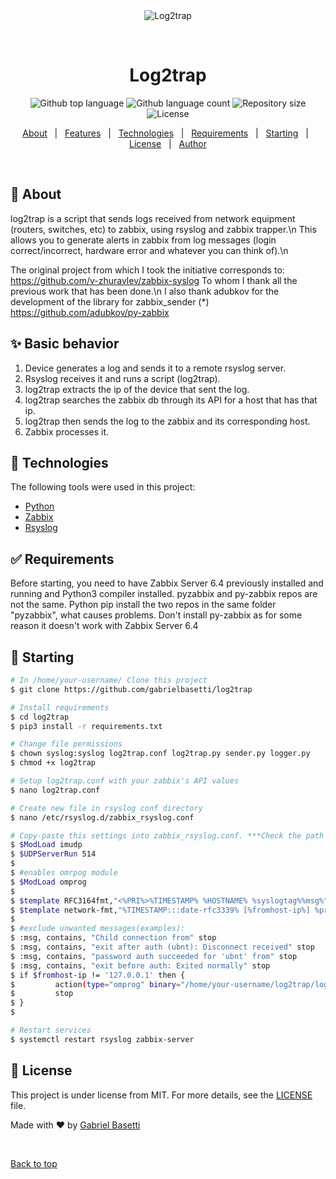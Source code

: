 <div align="center" id="top"> 
  <img src="./.github/app.gif" alt="Log2trap" />

  &#xa0;

  <!-- <a href="https://log2trap.netlify.app">Demo</a> -->
</div>

<h1 align="center">Log2trap</h1>

<p align="center">
  <img alt="Github top language" src="https://img.shields.io/github/languages/top/gabrielbasetti/log2trap?color=56BEB8">

  <img alt="Github language count" src="https://img.shields.io/github/languages/count/gabrielbasetti/log2trap?color=56BEB8">

  <img alt="Repository size" src="https://img.shields.io/github/repo-size/gabrielbasetti/log2trap?color=56BEB8">

  <img alt="License" src="https://img.shields.io/github/license/gabrielbasetti/log2trap?color=56BEB8">

  <!-- <img alt="Github issues" src="https://img.shields.io/github/issues/gabrielbasetti/log2trap?color=56BEB8" /> -->

  <!-- <img alt="Github forks" src="https://img.shields.io/github/forks/gabrielbasetti/log2trap?color=56BEB8" /> -->

  <!-- <img alt="Github stars" src="https://img.shields.io/github/stars/gabrielbasetti/log2trap?color=56BEB8" /> -->
</p>

<!-- Status -->

<!-- <h4 align="center"> 
	🚧  Log2trap 🚀 Under construction...  🚧
</h4> 

<hr> -->

<p align="center">
  <a href="#dart-about">About</a> &#xa0; | &#xa0; 
  <a href="#sparkles-features">Features</a> &#xa0; | &#xa0;
  <a href="#rocket-technologies">Technologies</a> &#xa0; | &#xa0;
  <a href="#white_check_mark-requirements">Requirements</a> &#xa0; | &#xa0;
  <a href="#checkered_flag-starting">Starting</a> &#xa0; | &#xa0;
  <a href="#memo-license">License</a> &#xa0; | &#xa0;
  <a href="https://github.com/gabrielbasetti" target="_blank">Author</a>
</p>

<br>

## :dart: About ##

log2trap is a script that sends logs received from network equipment (routers, switches, etc) to zabbix, using rsyslog and zabbix trapper.\n
This allows you to generate alerts in zabbix from log messages (login correct/incorrect, hardware error and whatever you can think of).\n

The original project from which I took the initiative corresponds to:
https://github.com/v-zhuravlev/zabbix-syslog
To whom I thank all the previous work that has been done.\n
I also thank adubkov for the development of the library for zabbix_sender (*)
https://github.com/adubkov/py-zabbix

## :sparkles: Basic behavior ##

1. Device generates a log and sends it to a remote rsyslog server.
2. Rsyslog receives it and runs a script (log2trap).
3. log2trap extracts the ip of the device that sent the log.
4. log2trap searches the zabbix db through its API for a host that has that ip.
5. log2trap then sends the log to the zabbix and its corresponding host.
6. Zabbix processes it.

## :rocket: Technologies ##

The following tools were used in this project:

- [Python](https://python.org/)
- [Zabbix](https://zabbix.com)
- [Rsyslog](https://rsyslog.com)

## :white_check_mark: Requirements ##

Before starting, you need to have Zabbix Server 6.4 previously installed and running and Python3 compiler installed.
pyzabbix and py-zabbix repos are not the same. Python pip install the two repos in the same folder "pyzabbix", what causes problems.
Don't install py-zabbix as for some reason it doesn't work with Zabbix Server 6.4

## :checkered_flag: Starting ##

```bash
# In /home/your-username/ Clone this project
$ git clone https://github.com/gabrielbasetti/log2trap

# Install requirements
$ cd log2trap
$ pip3 install -r requirements.txt

# Change file permissions
$ chown syslog:syslog log2trap.conf log2trap.py sender.py logger.py
$ chmod +x log2trap

# Setup log2trap.conf with your zabbix's API values
$ nano log2trap.conf

# Create new file in rsyslog conf directory
$ nano /etc/rsyslog.d/zabbix_rsyslog.conf

# Copy-paste this settings into zabbix_rsyslog.conf. ***Check the path of the binary***
$ $ModLoad imudp
$ $UDPServerRun 514
$ 
$ #enables omrpog module
$ $ModLoad omprog
$ 
$ $template RFC3164fmt,"<%PRI%>%TIMESTAMP% %HOSTNAME% %syslogtag%%msg%"
$ $template network-fmt,"%TIMESTAMP:::date-rfc3339% [%fromhost-ip%] %pri-text% %syslogtag%%msg%\n"
$ 
$ #exclude unwanted messages(examples):
$ :msg, contains, "Child connection from" stop
$ :msg, contains, "exit after auth (ubnt): Disconnect received" stop
$ :msg, contains, "password auth succeeded for 'ubnt' from" stop
$ :msg, contains, "exit before auth: Exited normally" stop
$ if $fromhost-ip != '127.0.0.1' then {
$         action(type="omprog" binary="/home/your-username/log2trap/log2trap.py" template="network-fmt")
$         stop
$ }
$ 

# Restart services
$ systemctl restart rsyslog zabbix-server

```

## :memo: License ##

This project is under license from MIT. For more details, see the [LICENSE](LICENSE.md) file.


Made with :heart: by <a href="https://github.com/gabrielbasetti" target="_blank">Gabriel Basetti</a>

&#xa0;

<a href="#top">Back to top</a>
